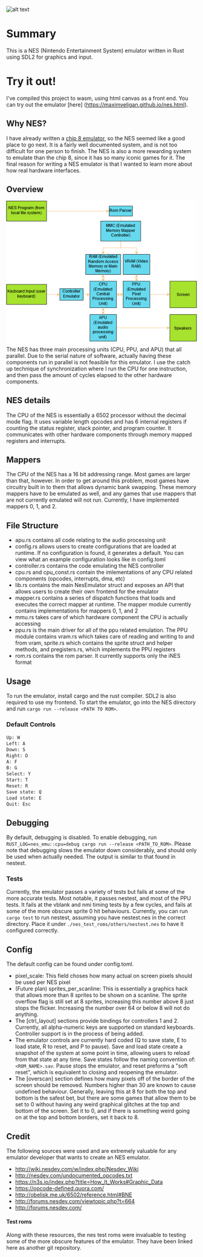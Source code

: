 ![alt text](./images/smb1.png)
# Summary
This is a NES (Nintendo Entertainment System) emulator written in Rust using SDL2 for graphics and input.

# Try it out!
I've compiled this project to wasm, using html canvas as a front end. You can try out the emulator [here] (https://maximveligan.github.io/nes.html).

## Why NES?
I have already written a [chip 8 emulator](https://github.com/maximveligan/chip_8), so the NES seemed like a good place to go next. It is a fairly well documented system, and is not too difficult for one person to finish. The NES is also a more rewarding system to emulate than the chip 8, since it has so many iconic games for it. The final reason for writing a NES emulator is that I wanted to learn more about how real hardware interfaces.

## Overview
![alt text](./images/nes_diagram.png "NES Diagram")
The NES has three main processing units (CPU, PPU, and APU) that all parallel. Due to the serial nature of software, actually having these components run in parallel is not feasible for this emulator. I use the catch up technique of synchronization where I run the CPU for one instruction, and then pass the amount of cycles elapsed to the other hardware components.

## NES details
The CPU of the NES is essentially a 6502 processor without the decimal mode flag. It uses variable length opcodes and has 6 internal registers if counting the status register, stack pointer, and program counter. It communicates with other hardware components through memory mapped registers and interrupts.

## Mappers
The CPU of the NES has a 16 bit addressing range. Most games are larger than that, however. In order to get around this problem, most games have circuitry built in to them that allows dynamic bank swapping. These memory mappers have to be emulated as well, and any games that use mappers that are not currently emulated will not run. Currently, I have implemented mappers 0, 1, and 2.

## File Structure
- apu.rs contains all code relating to the audio processing unit
- config.rs allows users to create configurations that are loaded at runtime. If no configuration is found, it generates a default. You can view what an example configuration looks like in config.toml
- controller.rs contains the code emulating the NES controller
- cpu.rs and cpu_const.rs contain the imlementations of any CPU related components (opcodes, interrupts, dma, etc)
- lib.rs contains the main NesEmulator struct and exposes an API that allows users to create their own frontend for the emulator
- mapper.rs contains a series of dispatch functions that loads and executes the correct mapper at runtime. The mapper module currently contains implementations for mappers 0, 1, and 2
- mmu.rs takes care of which hardware component the CPU is actually accessing
- ppu.rs is the main driver for all of the ppu related emulation. The PPU module contains vram.rs which takes care of reading and writing to and from vram, sprite.rs which contains the sprite struct and helper methods, and pregisters.rs, which implements the PPU registers
- rom.rs contains the rom parser. It currently supports only the iNES format

## Usage
To run the emulator, install cargo and the rust compiler. SDL2 is also required to use my frontend. To start the emulator, go into the NES directory and run `cargo run --release <PATH TO ROM>`.

### Default Controls
```
Up: W
Left: A
Down: S
Right: D
A: F
B: G
Select: Y
Start: T
Reset: R
Save state: Q
Load state: E
Quit: Esc
```

## Debugging
By default, debugging is disabled. To enable debugging, run `RUST_LOG=nes_emu::cpu=debug cargo run --release <PATH_TO_ROM>`. Please note that debugging slows the emulator down considerably, and should only be used when actually needed. The output is similar to that found in nestest.

### Tests
Currently, the emulator passes a variety of tests but fails at some of the more accurate tests. Most notable, it passes nestest, and most of the PPU tests. It fails at the vblank and nmi timing tests by a few cycles, and fails at some of the more obscure sprite 0 hit behaviours. Currently, you can run `cargo test` to run nestest, assuming you have nestest.nes in the correct directory. Place it under `./nes_test_roms/others/nestest.nes` to have it configured correctly.

## Config
The default config can be found under config.toml.
- pixel_scale: This field choses how many actual on screen pixels should be used per NES pixel
- (Future plan) sprites_per_scanline: This is essentially a graphics hack that allows more than 8 sprites to be shown on a scanline. The sprite overflow flag is still set at 8 sprites, increasing this number above 8 just stops the flicker. Increasing the number over 64 or below 8 will not do anything.
- The [ctrl_layout] sections provide bindings for controllers 1 and 2. Currently, all alpha-numeric keys are supported on standard keyboards. Controller support is in the process of being added.
- The emulator controls are currently hard coded (Q to save state, E to load state, R to reset, and P to pause). Save and load state create a snapshot of the system at some point in time, allowing users to reload from that state at any time. Save states follow the naming convention of: `<ROM_NAME>.sav`. Pause stops the emulator, and reset preforms a "soft reset", which is equivalent to closing and reopening the emulator.
- The [overscan] section defines how many pixels off of the border of the screen should be removed. Numbers higher than 30 are known to cause undefined behaviour. Generally, leaving this at 8 for both the top and bottom is the safest bet, but there are some games that allow them to be set to 0 without having any weird graphical glitches at the top and bottom of the screen. Set it to 0, and if there is something weird going on at the top and bottom borders, set it back to 8.

## Credit
The following sources were used and are extremely valuable for any emulator developer that wants to create an NES emulator.
- http://wiki.nesdev.com/w/index.php/Nesdev_Wiki
- http://nesdev.com/undocumented_opcodes.txt
- https://n3s.io/index.php?title=How_It_Works#Graphic_Data
- https://opcode-defined.quora.com/
- http://obelisk.me.uk/6502/reference.html#BNE
- http://forums.nesdev.com/viewtopic.php?t=664
- http://forums.nesdev.com/
#### Test roms
Along with these resources, the nes test roms were invaluable to testing some of the more obscure features of the emulator. They have been linked here as another git repository.
